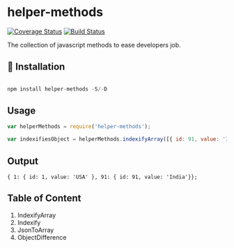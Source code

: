 # helper-methods

[![Coverage Status](https://coveralls.io/repos/github/prateekpronoc/helper-methods/badge.svg?branch=master)](https://coveralls.io/github/prateekpronoc/helper-methods?branch=master) [![Build Status](https://travis-ci.org/prateekpronoc/helper-methods.svg?branch=master)](https://travis-ci.org/prateekpronoc/helper-methods)


The collection of javascript methods to ease developers job.


## :electric_plug: Installation

```javascript

npm install helper-methods -S/-D

```

 ##  Usage

```javascript
var helperMethods = require('helper-methods');

var indexifiesObject = helperMethods.indexifyArray([{ id: 91, value: 'India' }, { id: 1, value: 'USA' }],'id');

```

## Output

```
{ 1: { id: 1, value: 'USA' }, 91: { id: 91, value: 'India'}};	
```

## Table of Content

1. IndexifyArray
2. Indexify
3. JsonToArray
4. ObjectDifference
